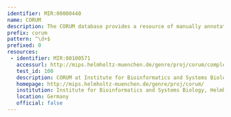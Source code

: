 ```yaml
---
identifier: MIR:00000440
name: CORUM
description: The CORUM database provides a resource of manually annotated protein complexes from mammalian organisms. Annotation includes protein complex function, localization, subunit composition, literature references and more. All information is obtained from individual experiments published in scientific articles, data from high-throughput experiments is excluded.
prefix: corum
pattern: ^\d+$
prefixed: 0
resources:
 - identifier: MIR:00100571
   accessurl: http://mips.helmholtz-muenchen.de/genre/proj/corum/complexdetails.html?id=${id}
   test_id: 100
   description: CORUM at Institute for Bioinformatics and Systems Biology (Germany)
   homepage: http://mips.helmholtz-muenchen.de/genre/proj/corum/
   institution: Institute for Bioinformatics and Systems Biology, Helmholtz Zentrum M&amp;uuml;nchen-German Research Center for Environmental Health, Neuherberg
   location: Germany
   official: false
---
```

